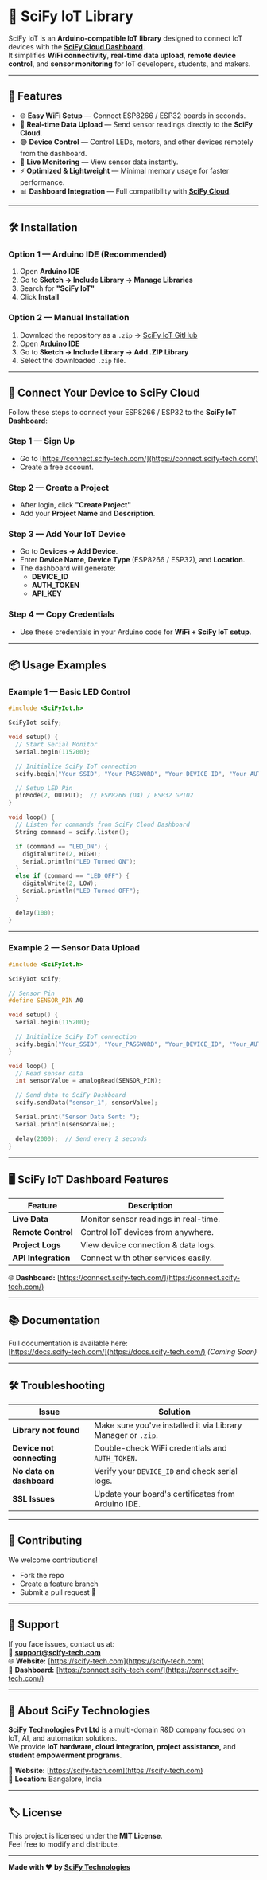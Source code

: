 
# 🚀 SciFy IoT Library

SciFy IoT is an **Arduino-compatible IoT library** designed to connect IoT devices with the **[SciFy Cloud Dashboard](https://connect.scify-tech.com/)**.  
It simplifies **WiFi connectivity**, **real-time data upload**, **remote device control**, and **sensor monitoring** for IoT developers, students, and makers.

---

## 🌟 Features

- 🌐 **Easy WiFi Setup** — Connect ESP8266 / ESP32 boards in seconds.
- 📡 **Real-time Data Upload** — Send sensor readings directly to the **SciFy Cloud**.
- 🟢 **Device Control** — Control LEDs, motors, and other devices remotely from the dashboard.
- 🔔 **Live Monitoring** — View sensor data instantly.
- ⚡ **Optimized & Lightweight** — Minimal memory usage for faster performance.
- 📊 **Dashboard Integration** — Full compatibility with **[SciFy Cloud](https://connect.scify-tech.com/)**.

---

## 🛠️ Installation

### **Option 1 — Arduino IDE (Recommended)**
1. Open **Arduino IDE**
2. Go to **Sketch → Include Library → Manage Libraries**
3. Search for **"SciFy IoT"**
4. Click **Install**

### **Option 2 — Manual Installation**
1. Download the repository as a `.zip` → [SciFy IoT GitHub](https://github.com/AlphaNodesDev/SciFy-Iot)
2. Open **Arduino IDE**
3. Go to **Sketch → Include Library → Add .ZIP Library**
4. Select the downloaded `.zip` file.

---

## 🔗 Connect Your Device to SciFy Cloud

Follow these steps to connect your ESP8266 / ESP32 to the **SciFy IoT Dashboard**:

### **Step 1 — Sign Up**
- Go to [https://connect.scify-tech.com/](https://connect.scify-tech.com/)
- Create a free account.

### **Step 2 — Create a Project**
- After login, click **"Create Project"**
- Add your **Project Name** and **Description**.

### **Step 3 — Add Your IoT Device**
- Go to **Devices → Add Device**.
- Enter **Device Name**, **Device Type** (ESP8266 / ESP32), and **Location**.
- The dashboard will generate:
  - **DEVICE_ID**
  - **AUTH_TOKEN**
  - **API_KEY**

### **Step 4 — Copy Credentials**
- Use these credentials in your Arduino code for **WiFi + SciFy IoT setup**.

---

## 📦 Usage Examples

### **Example 1 — Basic LED Control**
```cpp
#include <SciFyIot.h>

SciFyIot scify;

void setup() {
  // Start Serial Monitor
  Serial.begin(115200);

  // Initialize SciFy IoT connection
  scify.begin("Your_SSID", "Your_PASSWORD", "Your_DEVICE_ID", "Your_AUTH_TOKEN");

  // Setup LED Pin
  pinMode(2, OUTPUT);  // ESP8266 (D4) / ESP32 GPIO2
}

void loop() {
  // Listen for commands from SciFy Cloud Dashboard
  String command = scify.listen();

  if (command == "LED_ON") {
    digitalWrite(2, HIGH);
    Serial.println("LED Turned ON");
  } 
  else if (command == "LED_OFF") {
    digitalWrite(2, LOW);
    Serial.println("LED Turned OFF");
  }

  delay(100);
}
```

---

### **Example 2 — Sensor Data Upload**
```cpp
#include <SciFyIot.h>

SciFyIot scify;

// Sensor Pin
#define SENSOR_PIN A0

void setup() {
  Serial.begin(115200);

  // Initialize SciFy IoT connection
  scify.begin("Your_SSID", "Your_PASSWORD", "Your_DEVICE_ID", "Your_AUTH_TOKEN");
}

void loop() {
  // Read sensor data
  int sensorValue = analogRead(SENSOR_PIN);

  // Send data to SciFy Dashboard
  scify.sendData("sensor_1", sensorValue);

  Serial.print("Sensor Data Sent: ");
  Serial.println(sensorValue);

  delay(2000);  // Send every 2 seconds
}
```

---

## 🖥️ SciFy IoT Dashboard Features

| Feature              | Description                                   |
|---------------------|-------------------------------------------|
| **Live Data**      | Monitor sensor readings in real-time.    |
| **Remote Control** | Control IoT devices from anywhere.      |
| **Project Logs**   | View device connection & data logs.     |
| **API Integration**| Connect with other services easily.     |

🌐 **Dashboard:** [https://connect.scify-tech.com/](https://connect.scify-tech.com/)  

---

## 📚 Documentation

Full documentation is available here:  
[https://docs.scify-tech.com/](https://docs.scify-tech.com/) *(Coming Soon)*

---

## 🛠️ Troubleshooting

| Issue | Solution |
|-------|----------|
| **Library not found** | Make sure you've installed it via Library Manager or `.zip`. |
| **Device not connecting** | Double-check WiFi credentials and `AUTH_TOKEN`. |
| **No data on dashboard** | Verify your `DEVICE_ID` and check serial logs. |
| **SSL Issues** | Update your board's certificates from Arduino IDE. |

---

## 🤝 Contributing

We welcome contributions!  
- Fork the repo  
- Create a feature branch  
- Submit a pull request 🚀

---

## 📧 Support

If you face issues, contact us at:  
📩 **support@scify-tech.com**  
🌐 **Website:** [https://scify-tech.com](https://scify-tech.com)  
📌 **Dashboard:** [https://connect.scify-tech.com/](https://connect.scify-tech.com/)

---

## 🏢 About SciFy Technologies

**SciFy Technologies Pvt Ltd** is a multi-domain R&D company focused on IoT, AI, and automation solutions.  
We provide **IoT hardware, cloud integration, project assistance,** and **student empowerment programs**.

🔗 **Website:** [https://scify-tech.com](https://scify-tech.com)  
📍 **Location:** Bangalore, India

---

## 🏷️ License

This project is licensed under the **MIT License**.  
Feel free to modify and distribute.

---

**Made with ❤️ by [SciFy Technologies](https://scify-tech.com)**
